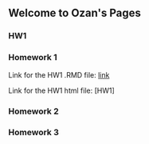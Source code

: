 ## Welcome to Ozan's Pages


### HW1
### Homework 1
Link for the HW1 .RMD file:
[link](https://github.com/BU-IE-360/spring22-ozaneroglu/blob/gh-pages/Homework1%20(2).Rmd)

Link for the HW1 html file: 
[HW1]
### Homework 2
### Homework 3




